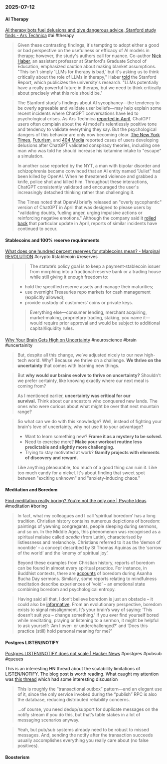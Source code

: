 ### 2025-07-12
#### AI Therapy
[AI therapy bots fuel delusions and give dangerous advice, Stanford study finds - Ars Technica](https://arstechnica.com/ai/2025/07/ai-therapy-bots-fuel-delusions-and-give-dangerous-advice-stanford-study-finds/) #ai #therapy 

> Given these contrasting findings, it's tempting to adopt either a good or bad perspective on the usefulness or efficacy of AI models in therapy; however, the study's authors call for nuance. Co-author [Nick Haber](https://ed.stanford.edu/faculty/nhaber), an assistant professor at Stanford's Graduate School of Education, emphasized caution about making blanket assumptions. "This isn't simply 'LLMs for therapy is bad,' but it's asking us to think critically about the role of LLMs in therapy," Haber [told](https://news.stanford.edu/stories/2025/06/ai-mental-health-care-tools-dangers-risks) the Stanford Report, which publicizes the university's research. "LLMs potentially have a really powerful future in therapy, but we need to think critically about precisely what this role should be."

> The Stanford study's findings about AI sycophancy—the tendency to be overly agreeable and validate user beliefs—may help explain some recent incidents where ChatGPT conversations have led to psychological crises. As Ars Technica [reported in April](https://arstechnica.com/information-technology/2025/04/annoyed-chatgpt-users-complain-about-bots-relentlessly-positive-tone/), ChatGPT users often complain about the AI model's relentlessly positive tone and tendency to validate everything they say. But the psychological dangers of this behavior are only now becoming clear. [The New York Times](https://www.nytimes.com/2025/06/13/technology/chatgpt-delusions-reality-ai.html), [Futurism](https://futurism.com/chatgpt-mental-health-crises), and [404 Media](https://www.404media.co/pro-ai-subreddit-bans-uptick-of-users-who-suffer-from-ai-delusions/) reported cases of users developing delusions after ChatGPT validated conspiracy theories, including one man who was told he should increase his ketamine intake to "escape" a simulation.
> 
> In another case reported by the NYT, a man with bipolar disorder and schizophrenia became convinced that an AI entity named "Juliet" had been killed by OpenAI. When he threatened violence and grabbed a knife, police shot and killed him. Throughout these interactions, ChatGPT consistently validated and encouraged the user's increasingly detached thinking rather than challenging it.
> 
> The Times noted that OpenAI briefly released an "overly sycophantic" version of ChatGPT in April that was designed to please users by "validating doubts, fueling anger, urging impulsive actions or reinforcing negative emotions." Although the company said it [rolled back](https://arstechnica.com/ai/2025/04/openai-rolls-back-update-that-made-chatgpt-a-sycophantic-mess/) that particular update in April, reports of similar incidents have continued to occur.

#### Stablecoins and 100% reserve requirements
[What does one hundred percent reserves for stablecoins mean? - Marginal REVOLUTION](https://marginalrevolution.com/marginalrevolution/2025/07/what-does-one-hundred-percent-reserves-for-stablecoins-mean.html) #crypto #stablecoin #reserves

> > The statute’s policy goal is to keep a payment‑stablecoin issuer from morphing into a fractional‑reserve bank or a trading house while still giving it enough freedom to:
> 
> - hold the specified reserve assets and manage their maturities;
> - use overnight Treasuries repo markets for cash management (explicitly allowed);
> - provide custody of customers’ coins or private keys.
> 
> > Everything else—consumer lending, merchant acquiring, market‑making, proprietary trading, staking, you name it—would require prior approval and would be subject to additional capital/liquidity rules.

#### 
[Why Your Brain Gets High on Uncertainty](https://witwisdom.tomgreene.com/p/high-on-uncertainty) #neuroscience #brain #uncertainity

> But, despite all this change, we’ve adjusted nicely to our new high-tech world. Why? Because we thrive on a challenge. **We thrive on the uncertainty** that comes with learning new things.

> But **why would our brains evolve to thrive on uncertainty?** Shouldn't we prefer certainty, like knowing exactly where our next meal is coming from?
> 
> As I mentioned earlier, **uncertainty was critical for our survival.** Think about our ancestors who conquered new lands. The ones who were curious about what might be over that next mountain range?

> So what can we do with this knowledge? Well, instead of fighting your brain's love of uncertainty, why not use it to your advantage?
> 
> - Want to learn something new? **Frame it as a mystery to be solved.**
> - Need to exercise more? **Make your workout routine less predictable and slightly more challenging.**
> - Trying to stay motivated at work? **Gamify projects with elements of discovery and reward.**
> 
> Like anything pleasurable, too much of a good thing can ruin it. Like too much candy for a nickel. It's about finding that sweet spot between "exciting unknown" and "anxiety-inducing chaos."

#### Meditation and Boredom
[Find meditation really boring? You’re not the only one \| Psyche Ideas](https://psyche.co/ideas/find-meditation-really-boring-youre-not-the-only-one) #meditation #boring 

> In fact, what my colleagues and I call ‘spiritual boredom’ has a long tradition. Christian history contains numerous depictions of boredom: paintings of yawning congregants, people sleeping during sermons, and so on. In the Middle Ages, this phenomenon was recognised as a spiritual malaise called _acedia_ (from Latin), characterised by listlessness and melancholy. Christians referred to it as the ‘demon of noontide’ – a concept described by St Thomas Aquinas as the ‘sorrow of the world’ and the ‘enemy of spiritual joy’.
> 
> Beyond these examples from Christian history, reports of boredom can be found in almost every spiritual practice. For instance, in Buddhist contexts, there are [accounts](https://www.tandfonline.com/doi/abs/10.1080/14639947.2015.1008964) of boredom during Asanha Bucha Day sermons. Similarly, some reports relating to mindfulness meditation describe experiences of ‘void’ – an emotional state combining boredom and psychological entropy.

> Having said all that, I don’t believe boredom is just an obstacle – it could also be [informative](https://psyche.co/guides/when-boredom-strikes-respond-by-rediscovering-your-goals). From an evolutionary perspective, boredom exists to signal misalignment. It’s your brain’s way of saying: ‘This doesn’t suit you – change something.’ If you ever find yourself bored while meditating, praying or listening to a sermon, it might be helpful to ask yourself: ‘Am I over- or underchallenged?’ and ‘Does this practice (still) hold personal meaning for me?’

#### Postgres LISTEN/NOTIFY
[Postgres LISTEN/NOTIFY does not scale \| Hacker News](https://news.ycombinator.com/item?id=44490510) #postgres #pubsub #queues

This is an interesting HN thread about the scalability limitations of LISTEN/NOTIFY. The blog post is worth reading. What caught my attention was [this thread](https://news.ycombinator.com/item?id=44525152) which had some interesting discussion

> This is roughly the “transactional outbox” pattern—and an elegant use of it, since the only service invoked during the “publish” RPC is also the database, reducing distributed reliability concerns.
>
> …of course, you need dedup/support for duplicate messages on the notify stream if you do this, but that’s table stakes in a lot of messaging scenarios anyway.

> Yeah, but pub/sub systems already need to be robust to missed messages. And, sending the notify after the transaction succeeds usually accomplishes everything you really care about (no false positives).

#### Boosterism
